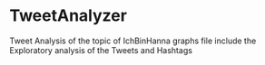 # TweetAnalyzer
Tweet Analysis of the topic of IchBinHanna
graphs file include the Exploratory analysis of the Tweets and Hashtags
